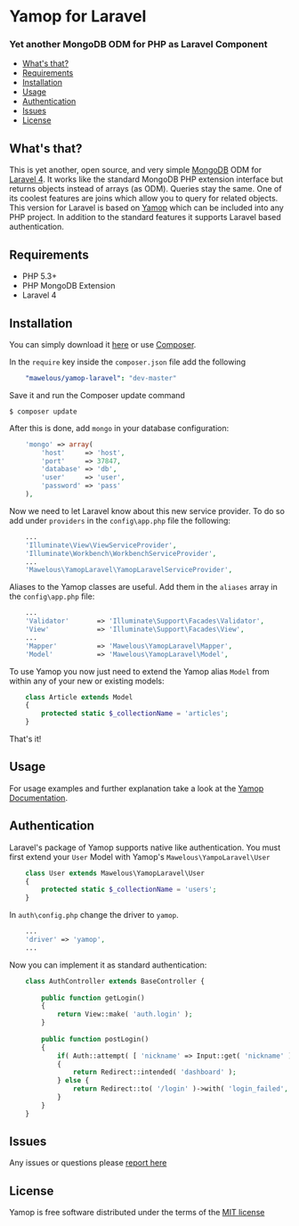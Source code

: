 # Yamop for Laravel
### Yet another MongoDB ODM for PHP as Laravel Component

- [What's that?](#whatsthat)
- [Requirements](#requirements)
- [Installation](#installation)
- [Usage](#usage)
- [Authentication](#authentication)
- [Issues](#Issues)
- [License](#license)

<a name="whatsthat"></a>
## What's that? 
This is yet another, open source, and very simple [MongoDB](http://www.mongodb.org/) ODM for [Laravel 4](http://www.laravel.com/).
It works like the standard MongoDB PHP extension interface but returns objects instead of arrays (as ODM). Queries stay the same.
One of its coolest features are joins which allow you to query for related objects.
This version for Laravel is based on [Yamop](https://github.com/mawelous/yamop) which can be included into any PHP project. In addition to the standard features it supports Laravel based authentication.

<a name="requirements"></a>
## Requirements
+ PHP 5.3+
+ PHP MongoDB Extension
+ Laravel 4

<a name="installation"></a>
## Installation 

You can simply download it [here](https://github.com/mawelous/yamop-laravel) or use [Composer](http://getcomposer.org/).

In the `require` key inside the `composer.json` file add the following

```yml
    "mawelous/yamop-laravel": "dev-master"
```

Save it and run the Composer update command

    $ composer update

After this is done, add `mongo` in your database configuration:

```php
    'mongo' => array(
        'host'     => 'host',
        'port'     => 37847,
        'database' => 'db',
        'user'     => 'user',
        'password' => 'pass'
    ),
```

Now we need to let Laravel know about this new service provider. To do so add under `providers` in the `config\app.php` file the following:

```php
    ...
    'Illuminate\View\ViewServiceProvider',
    'Illuminate\Workbench\WorkbenchServiceProvider',
    ...
    'Mawelous\YamopLaravel\YamopLaravelServiceProvider',
```

Aliases to the Yamop classes are useful. Add them in the `aliases` array in the `config\app.php` file:

```php
    ...
    'Validator'       => 'Illuminate\Support\Facades\Validator',
    'View'            => 'Illuminate\Support\Facades\View',
    ...
    'Mapper'          => 'Mawelous\YamopLaravel\Mapper',
    'Model'           => 'Mawelous\YamopLaravel\Model',
```

To use Yamop you now just need to extend the Yamop alias `Model` from within any of your new or existing models:

```php
    class Article extends Model
    {
        protected static $_collectionName = 'articles';
    }
```

That's it!

<a name="usage"></a>
## Usage
For usage examples and further explanation take a look at the [Yamop Documentation](https://github.com/mawelous/yamop#usage).

<a name="authentication"></a>
## Authentication

Laravel's package of Yamop supports native like authentication.
You must first extend your `User` Model with Yamop's `Mawelous\YampoLaravel\User`

```php
    class User extends Mawelous\YamopLaravel\User
    {
        protected static $_collectionName = 'users';    
    }
```

In `auth\config.php` change the driver to `yamop`.

```php
    ...
    'driver' => 'yamop',
    ...
```

Now you can implement it as standard authentication:

```php
    class AuthController extends BaseController {
    
        public function getLogin()
        {
            return View::make( 'auth.login' );
        }
        
        public function postLogin()
        {
            if( Auth::attempt( [ 'nickname' => Input::get( 'nickname' ), 'password' => input::get( 'password' ) ] ) )
            {
                return Redirect::intended( 'dashboard' );
            } else {
                return Redirect::to( '/login' )->with( 'login_failed', true );
            }       
        }
    }
```

<a name="issues"></a>
## Issues

Any issues or questions please [report here](https://github.com/Mawelous/yamop-laravel/issues)

<a name="license"></a>
## License

Yamop is free software distributed under the terms of the [MIT license](http://opensource.org/licenses/MIT)